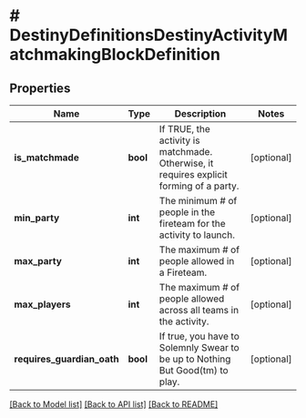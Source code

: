 # # DestinyDefinitionsDestinyActivityMatchmakingBlockDefinition

## Properties

Name | Type | Description | Notes
------------ | ------------- | ------------- | -------------
**is_matchmade** | **bool** | If TRUE, the activity is matchmade. Otherwise, it requires explicit forming of a party. | [optional]
**min_party** | **int** | The minimum # of people in the fireteam for the activity to launch. | [optional]
**max_party** | **int** | The maximum # of people allowed in a Fireteam. | [optional]
**max_players** | **int** | The maximum # of people allowed across all teams in the activity. | [optional]
**requires_guardian_oath** | **bool** | If true, you have to Solemnly Swear to be up to Nothing But Good(tm) to play. | [optional]

[[Back to Model list]](../../README.md#models) [[Back to API list]](../../README.md#endpoints) [[Back to README]](../../README.md)

